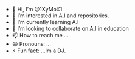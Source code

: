 - 👋 Hi, I’m @1XyMoX1
- 👀 I’m interested in A.I and repositories.
- 🌱 I’m currently learning A.I
- 💞️ I’m looking to collaborate on A.I in education
- 📫 How to reach me ...
- 😄 Pronouns: ...
- ⚡ Fun fact: ...Im a DJ.

<!---
1XyMoX1/1XyMoX1 is a ✨ special ✨ repository because its `README.md` (this file) appears on your GitHub profile.
You can click the Preview link to take a look at your changes.
--->
